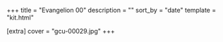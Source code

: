 +++
title = "Evangelion 00"
description = ""
sort_by = "date"
template = "kit.html"

[extra]
cover = "gcu-00029.jpg"
+++